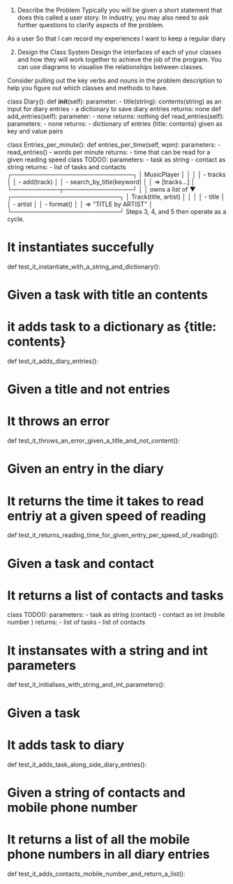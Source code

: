1. Describe the Problem
Typically you will be given a short statement that does this called a user story. In industry, you may also need to ask further questions to clarify aspects of the problem.

As a user
So that I can record my experiences
I want to keep a regular diary

2. Design the Class System
Design the interfaces of each of your classes and how they will work together to achieve the job of the program. You can use diagrams to visualise the relationships between classes.

Consider pulling out the key verbs and nouns in the problem description to help you figure out which classes and methods to have.

class Diary():
   def __init__(self):
    parameter: 
        - title(string): contents(string) as an input for diary entries
        - a dictionary to save diary entries
    returns: none
    def add_entries(self):
    parameter:
        - none 
    returns:
        nothing
    def read_entries(self):
    parameters:
        - none
    returns:
        - dictionary of entries {title: contents} given as key and value pairs 

class Entries_per_minute():
    def entries_per_time(self, wpm):
    parameters:
        - read_entries()
        - words per minute
    returns:
        - time that can be read for a given reading speed
class TODO():
    parameters:
        - task as string
        - contact as string
    returns:
        - list of tasks and contacts 
┌────────────────────────────┐
│ MusicPlayer                │
│                            │
│ - tracks                   │
│ - add(track)               │
│ - search_by_title(keyword) │
│   => [tracks...]           │
└───────────┬────────────────┘
            │
            │ owns a list of
            ▼
┌─────────────────────────┐
│ Track(title, artist)    │
│                         │
│ - title                 │
│ - artist                │
│ - format()              │
│   => "TITLE by ARTIST"  │
└─────────────────────────┘
Steps 3, 4, and 5 then operate as a cycle.

# It instantiates succefully 

def test_it_instantiate_with_a_string_and_dictionary():

# Given a task with title an contents
# it adds task to a dictionary as {title: contents}

def test_it_adds_diary_entries():

# Given a title and not entries
# It throws an error

def test_it_throws_an_error_given_a_title_and_not_content():

# Given an entry in the diary 
# It returns the time it takes to read entriy at a given speed of reading 

def test_it_returns_reading_time_for_given_entry_per_speed_of_reading():

# Given a task and contact
# It returns a list of contacts and tasks


<!-- As a user
So that I can keep track of my tasks
I want to keep a todo list along with my diary
As a user
So that I can keep track of my contacts
I want to see a list of all of the mobile phone numbers in all my diary entries -->
class TODO():
    parameters:
        - task as string (contact)
        - contact as int (mobile number )
    returns:
        - list of tasks 
        - list of contacts 

# It instansates with a string and int parameters

def test_it_initialises_with_string_and_int_parameters():


# Given a task
# It adds task to diary

def test_it_adds_task_along_side_diary_entries():


# Given a string of contacts and mobile phone number 
# It returns a list of all the mobile phone numbers in all diary entries 

def test_it_adds_contacts_mobile_number_and_return_a_list():
